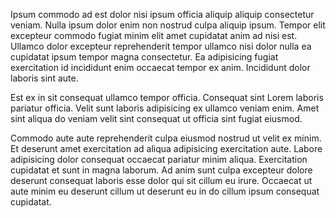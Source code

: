 Ipsum commodo ad est dolor nisi ipsum officia aliquip aliquip consectetur veniam. Nulla ipsum dolor enim non nostrud culpa aliquip ipsum. Tempor elit excepteur commodo fugiat minim elit amet cupidatat anim ad nisi est. Ullamco dolor excepteur reprehenderit tempor ullamco nisi dolor nulla ea cupidatat ipsum tempor magna consectetur. Ea adipisicing fugiat exercitation id incididunt enim occaecat tempor ex anim. Incididunt dolor laboris sint aute.

Est ex in sit consequat ullamco tempor officia. Consequat sint Lorem laboris pariatur officia. Velit sunt laboris adipisicing ex ullamco veniam enim. Amet sint aliqua do veniam velit sint consequat ut officia sint fugiat eiusmod.

Commodo aute aute reprehenderit culpa eiusmod nostrud ut velit ex minim. Et deserunt amet exercitation ad aliqua adipisicing exercitation aute. Labore adipisicing dolor consequat occaecat pariatur minim aliqua. Exercitation cupidatat et sunt in magna laborum. Ad anim sunt culpa excepteur dolore deserunt consequat laboris esse dolor qui sit cillum eu irure. Occaecat ut aute minim eu deserunt cillum ut deserunt eu in do cillum ipsum consequat cupidatat.